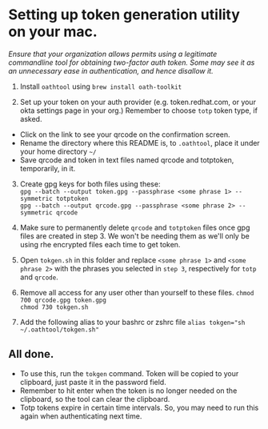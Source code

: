# Setting up token generation utility on your mac.

_Ensure that your organization allows permits using a legitimate commandline tool for obtaining two-factor auth token. Some may see it as an unnecessary ease in authentication, and hence disallow it._
1. Install `oathtool` using 
```brew install oath-toolkit```


2. Set up your token on your auth provider (e.g. token.redhat.com, or your okta settings page in your org.) Remember to choose `totp` token type, if asked.
- Click on the link to see your qrcode on the confirmation screen. 
- Rename the directory where this README is, to `.oathtool`, place it under your home directory `~/` 
- Save qrcode and token in text files named qrcode and totptoken, temporarily, in it.
3. Create gpg keys for both files using these: \
```gpg --batch --output token.gpg --passphrase <some phrase 1> --symmetric totptoken``` \
```gpg --batch --output qrcode.gpg --passphrase <some phrase 2> --symmetric qrcode```


4. Make sure to permanently delete `qrcode` and `totptoken` files once gpg files are created in step 3. We won't be needing them as we'll only be using rhe encrypted files each time to get token.  
 

5. Open `tokgen.sh` in this folder and replace `<some phrase 1>` and `<some phrase 2>` with the phrases you selected in `step 3`, respectively for `totp` and `qrcode`.


6. Remove all access for any user other than yourself to these files.
```chmod 700 qrcode.gpg token.gpg``` \
```chmod 730 tokgen.sh```


7. Add the following alias to your bashrc or zshrc file
  ```alias tokgen="sh ~/.oathtool/tokgen.sh"```

## All done.
- To use this, run the `tokgen` command. Token will be copied to your clipboard, just paste it in the password field. 
- Remember to hit enter when the token is no longer needed on the clipboard, so the tool can clear the clipboard. 
- Totp tokens expire in certain time intervals. So, you may need to run this again when authenticating next time. 
